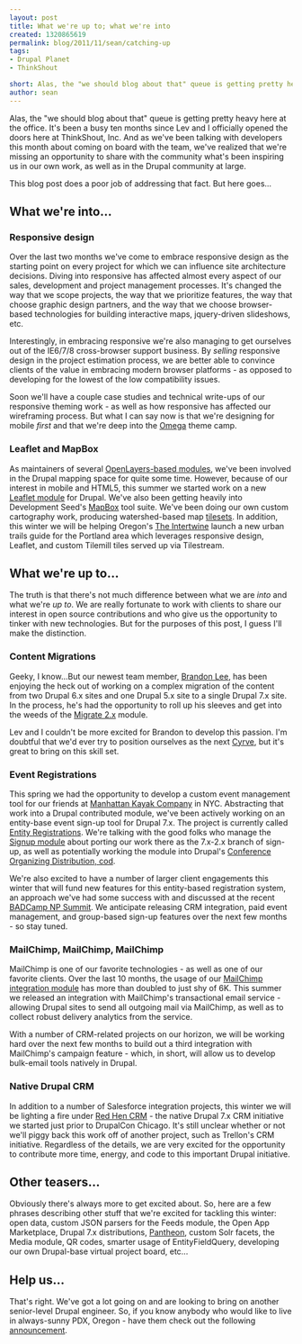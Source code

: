 ```yaml
---
layout: post
title: What we're up to; what we're into
created: 1320865619
permalink: blog/2011/11/sean/catching-up
tags:
- Drupal Planet
- ThinkShout

short: Alas, the "we should blog about that" queue is getting pretty heavy here at the office. It's been a busy ten months since Lev and I officially opened the doors here at ThinkShout, Inc. And as we've been talking with developers this month about coming on board with the team, we've realized that we're missing an opportunity to share with the community what's been inspiring us in our own work, as well as in the Drupal community at large.
author: sean
---
```

Alas, the "we should blog about that" queue is getting pretty heavy here at the office. It's been a busy ten months since Lev and I officially opened the doors here at ThinkShout, Inc. And as we've been talking with developers this month about coming on board with the team, we've realized that we're missing an opportunity to share with the community what's been inspiring us in our own work, as well as in the Drupal community at large.

This blog post does a poor job of addressing that fact. But here goes...

## What we're into... ##

### Responsive design ###

Over the last two months we've come to embrace responsive design as the starting point on every project for which we can influence site architecture decisions. Diving into responsive has affected almost every aspect of our sales, development and project management processes. It's changed the way that we scope projects, the way that we prioritize features, the way that choose graphic design partners, and the way that we choose browser-based technologies for building interactive maps, jquery-driven slideshows, etc.

Interestingly, in embracing responsive we're also managing to get ourselves out of the IE6/7/8 cross-browser support business. By _selling_ responsive design in the project estimation process, we are better able to convince clients of the value in embracing modern browser platforms - as opposed to developing for the lowest of the low compatibility issues.

Soon we'll have a couple case studies and technical write-ups of our responsive theming work - as well as how responsive has affected our wireframing process. But what I can say now is that we're designing for mobile _first_ and that we're deep into the [Omega](http://drupal.org/project/omega) theme camp.

### Leaflet and MapBox ###

As maintainers of several [OpenLayers-based modules](http://thinkshout.com/blog/2011/09/lev/openlayers-love-drupal-7), we've been involved in the Drupal mapping space for quite some time. However, because of our interest in mobile and HTML5, this summer we started work on a new [Leaflet module](http://drupal.org/project/leaflet) for Drupal. We've also been getting heavily into Development Seed's [MapBox](http://mapbox.com) tool suite. We've been doing our own custom cartography work, producing watershed-based map [tilesets](http://tiles.mapbox.com/thinkshout/map/map-1318268325327). In addition, this winter we will be helping Oregon's [The Intertwine](http://theintertwine.org/) launch a new urban trails guide for the Portland area which leverages responsive design, Leaflet, and custom Tilemill tiles served up via Tilestream.

## What we're up to... ##

The truth is that there's not much difference between what we are _into_ and what we're _up to_. We are really fortunate to work with clients to share our interest in open source contributions and who give us the opportunity to tinker with new technologies. But for the purposes of this post, I guess I'll make the distinction.

### Content Migrations ###

Geeky, I know...But our newest team member, [Brandon Lee](http://thinkshout.com/team#brandon), has been enjoying the heck out of working on a complex migration of the content from two Drupal 6.x sites and one Drupal 5.x site to a single Drupal 7.x site. In the process, he's had the opportunity to roll up his sleeves and get into the weeds of the [Migrate 2.x](http://drupal.org/project/migrate) module.

Lev and I couldn't be more excited for Brandon to develop this passion. I'm doubtful that we'd ever try to position ourselves as the next [Cyrve](http://cyrve.com/), but it's great to bring on this skill set.

### Event Registrations ###

This spring we had the opportunity to develop a custom event management tool for our friends at [Manhattan Kayak Company](http://thinkshout.com/portfolio/manhattan-kayak-company) in NYC. Abstracting that work into a Drupal contributed module, we've been actively working on an entity-base event sign-up tool for Drupal 7.x. The project is currently called [Entity Registrations](http://drupal.org/project/registration). We're talking with the good folks who manage the [Signup module](http://drupal.org/project/signup) about porting our work there as the 7.x-2.x branch of sign-up, as well as potentially working the module into Drupal's [Conference Organizing Distribution, cod](http://drupal.org/project/cod).

We're also excited to have a number of larger client engagements this winter that will fund new features for this entity-based registration system, an approach we've had some success with and discussed at the recent [BADCamp NP Summit](http://2011.badcamp.net/drupal-non-profit-summit). We anticipate releasing CRM integration, paid event management, and group-based sign-up features over the next few months - so stay tuned.

### MailChimp, MailChimp, MailChimp ###

MailChimp is one of our favorite technologies - as well as one of our favorite clients. Over the last 10 months, the usage of our [MailChimp integration module](http://drupal.org/project/mailchimp) has more than doubled to just shy of 6K. This summer we released an integration with MailChimp's transactional email service - allowing Drupal sites to send all outgoing mail via MailChimp, as well as to collect robust delivery analytics from the service.

With a number of CRM-related projects on our horizon, we will be working hard over the next few months to build out a third integration with MailChimp's campaign feature - which, in short, will allow us to develop bulk-email tools natively in Drupal.

### Native Drupal CRM ###

In addition to a number of Salesforce integration projects, this winter we will be lighting a fire under [Red Hen CRM](http://redhencrm.com) - the native Drupal 7.x CRM initiative we started just prior to DrupalCon Chicago. It's still unclear whether or not we'll piggy back this work off of another project, such as Trellon's CRM initiative. Regardless of the details, we are very excited for the opportunity to contribute more time, energy, and code to this important Drupal initiative.

## Other teasers... ##

Obviously there's always more to get excited about. So, here are a few phrases describing other stuff that we're excited for tackling this winter: open data, custom JSON parsers for the Feeds module, the Open App Marketplace, Drupal 7.x distributions, [Pantheon](http://getpantheon.com), custom Solr facets, the Media module, QR codes, smarter usage of EntityFieldQuery, developing our own Drupal-base virtual project board, etc...

## Help us... ##

That's right. We've got a lot going on and are looking to bring on another senior-level Drupal engineer. So, if you know anybody who would like to live in always-sunny PDX, Oregon - have them check out the following [announcement](http://thinkshout.com/blog/2011/10/sean/thinkshout-hiring).
